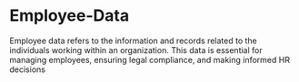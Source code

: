 # Employee-Data
Employee data refers to the information and records related to the individuals working within an organization. This data is essential for managing employees, ensuring legal compliance, and making informed HR decisions
